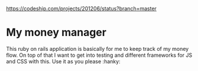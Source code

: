 https://codeship.com/projects/201206/status?branch=master
# My money manager

This ruby on rails application is basically for me to keep track of my money flow.
On top of that I want to get into testing and different frameworks for JS and CSS with this. Use it as you please :hanky:
